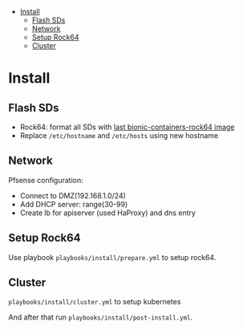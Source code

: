 - [Install](#install)
  - [Flash SDs](#flash-sds)
  - [Network](#network)
  - [Setup Rock64](#setup-rock64)
  - [Cluster](#cluster)

# Install

## Flash SDs
- Rock64: format all SDs with [last bionic-containers-rock64 image](https://github.com/ayufan-rock64/linux-build/releases)
- Replace `/etc/hostname` and `/etc/hosts` using new hostname

## Network

Pfsense configuration:
- Connect to DMZ(192.168.1.0/24)
- Add DHCP server: range(30-99)
- Create lb for apiserver (used HaProxy) and dns entry

## Setup Rock64

Use playbook `playbooks/install/prepare.yml` to setup rock64.

## Cluster

`playbooks/install/cluster.yml` to setup kubernetes

And after that run `playbooks/install/post-install.yml`.
